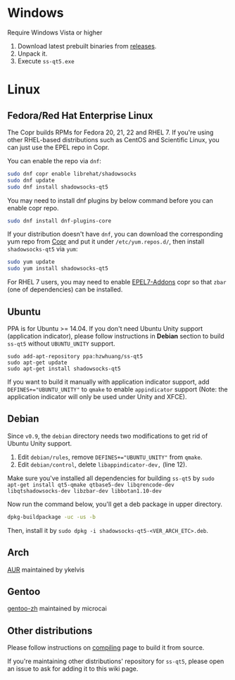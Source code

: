 # Windows

Require Windows Vista or higher

1. Download latest prebuilt binaries from [releases](https://github.com/librehat/shadowsocks-qt5/releases).
2. Unpack it.
3. Execute `ss-qt5.exe`

# Linux

## Fedora/Red Hat Enterprise Linux

The Copr builds RPMs for Fedora 20, 21, 22 and RHEL 7. If you're using other RHEL-based distributions such as CentOS and Scientific Linux, you can just use the EPEL repo in Copr.

You can enable the repo via `dnf`:

```bash
sudo dnf copr enable librehat/shadowsocks
sudo dnf update
sudo dnf install shadowsocks-qt5
```

You may need to install dnf plugins by below command before you can enable copr repo.

```bash
sudo dnf install dnf-plugins-core
```

If your distribution doesn't have `dnf`, you can download the corresponding yum repo from [Copr](https://copr.fedoraproject.org/coprs/librehat/shadowsocks/) and put it under `/etc/yum.repos.d/`, then install `shadowsocks-qt5` via `yum`:

```bash
sudo yum update
sudo yum install shadowsocks-qt5
```

For RHEL 7 users, you may need to enable [EPEL7-Addons](http://copr.fedoraproject.org/coprs/mmraka/epel7-addons/) copr so that `zbar` (one of dependencies) can be installed.

## Ubuntu

PPA is for Ubuntu >= 14.04. If you don't need Ubuntu Unity support (application indicator), please follow instructions in **Debian** section to build `ss-qt5` without `UBUNTU_UNITY` support.

```
sudo add-apt-repository ppa:hzwhuang/ss-qt5
sudo apt-get update
sudo apt-get install shadowsocks-qt5
```

If you want to build it manually with application indicator support, add `DEFINES+="UBUNTU_UNITY"` to `qmake` to enable `appindicator` support (Note: the application indicator will only be used under Unity and XFCE).

## Debian

Since `v0.9`, the `debian` directory needs two modifications to get rid of Ubuntu Unity support.

1. Edit `debian/rules`, remove `DEFINES+="UBUNTU_UNITY"` from `qmake`.
2. Edit `debian/control`, delete `libappindicator-dev,` (line 12).

Make sure you've installed all dependencies for building `ss-qt5` by `sudo apt-get install qt5-qmake qtbase5-dev libqrencode-dev libqtshadowsocks-dev libzbar-dev libbotan1.10-dev`

Now run the command below, you'll get a deb package in upper directory.

```bash
dpkg-buildpackage -uc -us -b
```

Then, install it by `sudo dpkg -i shadowsocks-qt5-<VER_ARCH_ETC>.deb`.

## Arch

[AUR](https://aur.archlinux.org/packages/shadowsocks-qt5/) maintained by ykelvis

## Gentoo

[gentoo-zh](https://github.com/microcai/gentoo-zh) maintained by microcai

## Other distributions

Please follow instructions on [compiling](https://github.com/librehat/shadowsocks-qt5/wiki/Compiling) page to build it from source.

If you're maintaining other distributions' repository for `ss-qt5`, please open an issue to ask for adding it to this wiki page.